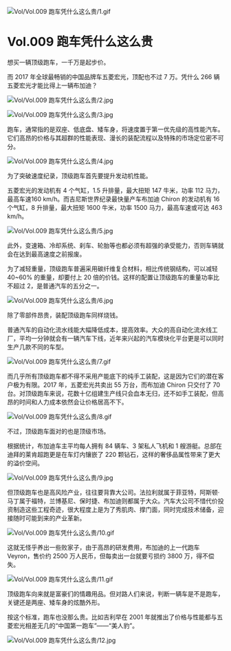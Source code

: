 
![Vol/Vol.009 跑车凭什么这么贵/1.gif](https://cdn.jsdelivr.net/gh/ipaperclip-icu/static/image/文字稿/Vol/Vol.009%20跑车凭什么这么贵/1.gif)

# Vol.009 跑车凭什么这么贵

想买一辆顶级跑车，一千万是起步价。

而 2017 年全球最畅销的中国品牌车五菱宏光，顶配也不过 7 万。凭什么 266 辆五菱宏光才能比得上一辆布加迪？

![Vol/Vol.009 跑车凭什么这么贵/2.jpg](https://cdn.jsdelivr.net/gh/ipaperclip-icu/static/image/文字稿/Vol/Vol.009%20跑车凭什么这么贵/2.jpg)

![Vol/Vol.009 跑车凭什么这么贵/3.jpg](https://cdn.jsdelivr.net/gh/ipaperclip-icu/static/image/文字稿/Vol/Vol.009%20跑车凭什么这么贵/3.jpg)

跑车，通常指的是双座、低底盘、矮车身，将速度置于第一优先级的高性能汽车。它们高昂的价格与其超群的性能表现、漫长的装配流程以及特殊的市场定位密不可分。

![Vol/Vol.009 跑车凭什么这么贵/4.jpg](https://cdn.jsdelivr.net/gh/ipaperclip-icu/static/image/文字稿/Vol/Vol.009%20跑车凭什么这么贵/4.jpg)

为了突破速度纪录，顶级跑车首先要提升发动机性能。

五菱宏光的发动机有 4 个气缸，1.5 升排量，最大扭矩 147 牛米，功率 112 马力，最高车速160 km/h。而吉尼斯世界纪录最快量产车布加迪 Chiron 的发动机有 16 个气缸，8 升排量，最大扭矩 1600 牛米，功率 1500 马力，最高车速或可达 463 km/h。

![Vol/Vol.009 跑车凭什么这么贵/5.jpg](https://cdn.jsdelivr.net/gh/ipaperclip-icu/static/image/文字稿/Vol/Vol.009%20跑车凭什么这么贵/5.jpg)

此外，变速箱、冷却系统、刹车、轮胎等也都必须有超强的承受能力，否则车辆就会在达到最高速度之前报废。

为了减轻重量，顶级跑车普遍采用碳纤维复合材料，相比传统钢结构，可以减轻 40\~60% 的重量，却要付上 20 倍的价钱。这样的配置让顶级跑车的重量功率比不超过 2，是普通汽车的五分之一。

![Vol/Vol.009 跑车凭什么这么贵/6.jpg](https://cdn.jsdelivr.net/gh/ipaperclip-icu/static/image/文字稿/Vol/Vol.009%20跑车凭什么这么贵/6.jpg)

除了零部件昂贵，装配顶级跑车同样烧钱。

普通汽车的自动化流水线能大幅降低成本，提高效率。大众的高自动化流水线工厂，平均一分钟就会有一辆汽车下线，近年来兴起的汽车模块化平台更是可以同时生产几款不同的车型。

![Vol/Vol.009 跑车凭什么这么贵/7.gif](https://cdn.jsdelivr.net/gh/ipaperclip-icu/static/image/文字稿/Vol/Vol.009%20跑车凭什么这么贵/7.gif)

而几乎所有顶级跑车都不得不采用产能底下的纯手工装配，这是因为它们的潜在客户极为有限。2017 年，五菱宏光共卖出 55 万台，而布加迪 Chiron 只交付了 70 台。对顶级跑车来说，花数十亿组建生产线只会血本无归，还不如手工装配，但高昂的时间和人力成本依然会让价格居高不下。

![Vol/Vol.009 跑车凭什么这么贵/8.gif](https://cdn.jsdelivr.net/gh/ipaperclip-icu/static/image/文字稿/Vol/Vol.009%20跑车凭什么这么贵/8.gif)

不过，顶级跑车面对的也是顶级市场。

根据统计，布加迪车主平均每人拥有 84 辆车、3 架私人飞机和 1 艘游艇。总部在迪拜的莱肯超跑更是在车灯内镶嵌了 220 颗钻石，这样的奢侈品属性带来了更大的溢价空间。

![Vol/Vol.009 跑车凭什么这么贵/9.jpg](https://cdn.jsdelivr.net/gh/ipaperclip-icu/static/image/文字稿/Vol/Vol.009%20跑车凭什么这么贵/9.jpg)

但顶级跑车也是高风险产业，往往要背靠大公司。法拉利就属于菲亚特，阿斯顿·马丁属于福特，兰博基尼、保时捷、布加迪则都属于大众。汽车大公司不惜代价投资制造这些工程奇迹，很大程度上是为了秀肌肉、撑门面，同时完成技术储备，迎接随时可能到来的产业革新。

![Vol/Vol.009 跑车凭什么这么贵/10.gif](https://cdn.jsdelivr.net/gh/ipaperclip-icu/static/image/文字稿/Vol/Vol.009%20跑车凭什么这么贵/10.gif)

这就无怪乎养出一些败家子，由于高昂的研发费用，布加迪的上一代跑车 Veyron，售价约 2500 万人民币，但每卖出一台就要亏损约 3800 万，得不偿失。

![Vol/Vol.009 跑车凭什么这么贵/11.gif](https://cdn.jsdelivr.net/gh/ipaperclip-icu/static/image/文字稿/Vol/Vol.009%20跑车凭什么这么贵/11.gif)

顶级跑车向来就是富豪们的情趣用品。但对路人们来说，判断一辆车是不是跑车，关键还是两座、矮车身的炫酷外形。

按这个标准，跑车也没那么贵。比如吉利早在 2001 年就推出了价格与性能都与五菱宏光相差无几的“中国第一跑车”——“美人豹”。

![Vol/Vol.009 跑车凭什么这么贵/12.jpg](https://cdn.jsdelivr.net/gh/ipaperclip-icu/static/image/文字稿/Vol/Vol.009%20跑车凭什么这么贵/12.jpg)
